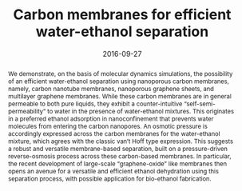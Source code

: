 ---
title: "Carbon membranes for efficient water-ethanol separation"
date: 2016-09-27
publishDate: 2016-09-27
authors: ["**Madhubanti Mukherjee**", "Hiroaki Yoshida", "Laurent Joly", "Christophe Ybert", "Lydéric Bocquet"]
publication_types: ["2"]
abstract: "We demonstrate, on the basis of molecular dynamics simulations, the possibility of an efficient water-ethanol separation using nanoporous carbon membranes, namely, carbon nanotube membranes, nanoporous graphene sheets, and multilayer graphene membranes. While these carbon membranes are in general permeable to both pure liquids, they exhibit a counter-intuitive “self-semi-permeability” to water in the presence of water-ethanol mixtures. This originates in a preferred ethanol adsorption in nanoconfinement that prevents water molecules from entering the carbon nanopores. An osmotic pressure is accordingly expressed across the carbon membranes for the water-ethanol mixture, which agrees with the classic van’t Hoff type expression. This suggests a robust and versatile membrane-based separation, built on a pressure-driven reverse-osmosis process across these carbon-based membranes. In particular, the recent development of large-scale “graphene-oxide” like membranes then opens an avenue for a versatile and efficient ethanol dehydration using this separation process, with possible application for bio-ethanol fabrication."
featured: true
publication: "The Journal of Chemical Physics, 145, 12"
links:
  - icon_pack: fas
    icon: scroll
    name: Link
    url: 'https://doi.org/10.1063/1.4963098'
---